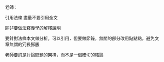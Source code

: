 老師：

引用法條 盡量不要引用全文

除非要做法釋義學的解釋說明

要針對法條本文做分析，可以引用，但要做節錄，無關的部分改用點點點，避免文章無謂的冗長膨脹

老師要的是討論問題的架構，而不是一個確切的結論